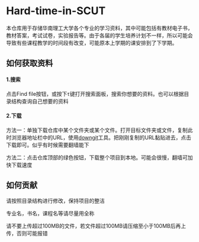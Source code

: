 # Hard-time-in-SCUT
本仓库用于存储华南理工大学各个专业的学习资料，其中可能包括有教材电子书，教材答案，考试试卷，实验报告等。由于各届的学生培养计划不一样，所以可能会导致有些课程教学的时间段有改变，可能原本上学期的课安排到了下学期。

## 如何获取资料

#### 1.搜索

点击Find file按钮，或按下`t`键打开搜索面板，搜索你想要的资料。也可以根据目录结构查询自己想要的资料

#### 2.下载

方法一：单独下载仓库中某个文件夹或某个文件。打开目标文件夹或文件，复制此时浏览器地址栏中的URL，使用[downgit](https://www.itsvse.com/downgit/)工具。把刚刚复制的URL黏贴进去，点击下载即可。似乎有时候需要翻墙能下

方法二：点击仓库顶部的绿色按钮，下载整个项目到本地。可能会很慢，翻墙可加快下载速度

## 如何贡献

请按照目录结构进行修改，保持项目的整洁

专业名，书名，课程名等请尽量用全称

请不要上传超过100MB的文件，若文件超过100MB请压缩至小于100MB后再上传，否则可能报错